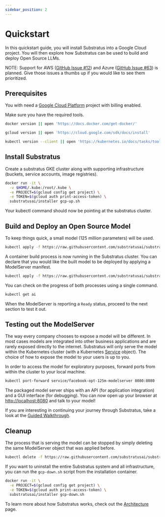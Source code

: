 ```yaml
---
sidebar_position: 2
---
```


# Quickstart

<!-- THE MARKDOWN (.md) FILE IS GENERATED FROM THE NOTEBOOK (.ipynb) FILE -->

In this quickstart guide, you will install Substratus into a Google Cloud project. You will then explore how Substratus can be used to build and deploy Open Source LLMs.

NOTE: Support for AWS ([GitHub Issue #12](https://github.com/substratusai/substratus/issues/12)) and Azure ([GitHub Issue #63](https://github.com/substratusai/substratus/issues/63)) is planned. Give those issues a thumbs up if you would like to see them prioritized.

## Prerequisites

You with need a [Google Cloud Platform](https://console.cloud.google.com/) project with billing enabled.

Make sure you have the required tools.


```bash
docker version || open 'https://docs.docker.com/get-docker/'
```


```bash
gcloud version || open 'https://cloud.google.com/sdk/docs/install'
```


```bash
kubectl version --client || open 'https://kubernetes.io/docs/tasks/tools/#kubectl'
```

## Install Substratus

Create a substratus GKE cluster along with supporting infrastructure (buckets, service accounts, image registries).


```bash
docker run -it \
  -v $HOME/.kube:/root/.kube \
  -e PROJECT=$(gcloud config get project) \
  -e TOKEN=$(gcloud auth print-access-token) \
  substratusai/installer gcp-up.sh
```

Your kubectl command should now be pointing at the substratus cluster.

## Build and Deploy an Open Source Model

To keep things quick, a small model (125 million parameters) will be used.


```bash
kubectl apply -f https://raw.githubusercontent.com/substratusai/substratus/main/examples/facebook-opt-125m/model.yaml
```

A container build process is now running in the Substratus cluster. You can declare that you would like the built model to be deployed by applying a ModelServer manifest.


```bash
kubectl apply -f https://raw.githubusercontent.com/substratusai/substratus/main/examples/facebook-opt-125m/server.yaml
```

You can check on the progress of both processes using a single command.


```bash
kubectl get ai
```

When the ModelServer is reporting a `Ready` status, proceed to the next section to test it out.

## Testing out the ModelServer

The way every company chooses to expose a model will be different. In most cases models are integrated into other business applications and are rarely exposed directly to the internet. Substratus will only serve the model within the Kubernetes cluster (with a Kubernetes [Service](https://kubernetes.io/docs/concepts/services-networking/service/) object). The choice of how to expose the model to your users is up to you.

In order to access the model for exploratory purposes, forward ports from within the cluster to your local machine.


```bash
kubectl port-forward service/facebook-opt-125m-modelserver 8080:8080
```

The packaged model server ships with an API (for application integration) and a GUI interface (for debugging). You can now open up your browser at [http://localhost:8080](http://localhost:8080) and talk to your model!

If you are interesting in continuing your journey through Substratus, take a look at the [Guided Walkthrough](./category/walkthrough).

## Cleanup

The process that is serving the model can be stopped by simply deleting the same ModelServer object that was applied before.


```bash
kubectl delete -f https://raw.githubusercontent.com/substratusai/substratus/main/examples/facebook-opt-125m/server.yaml
```

If you want to uninstall the entire Substratus system and all infrastructure, you can run the `gcp-down.sh` script from the installation container.


```bash
docker run -it \
  -e PROJECT=$(gcloud config get project) \
  -e TOKEN=$(gcloud auth print-access-token) \
  substratusai/installer gcp-down.sh
```

To learn more about how Substratus works, check out the [Architecture](./architecture) page.
